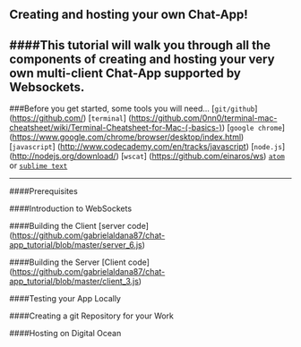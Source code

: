 Creating and hosting your own Chat-App!
---
####This tutorial will walk you through all the components of creating and hosting your very own multi-client Chat-App supported by Websockets.
---
###Before you get started, some tools you will need...
[`git/github`]
(https://github.com/)
[`terminal`]
(https://github.com/0nn0/terminal-mac-cheatsheet/wiki/Terminal-Cheatsheet-for-Mac-(-basics-))
[`google chrome`]
(https://www.google.com/chrome/browser/desktop/index.html)
[`javascript`]
(http://www.codecademy.com/en/tracks/javascript)
[`node.js`]
(http://nodejs.org/download/)
[`wscat`]
(https://github.com/einaros/ws)
[`atom`](https://atom.io/) or [`sublime text`](http://www.sublimetext.com/2)

---
####Prerequisites

####Introduction to WebSockets

####Building the Client
[server code]
(https://github.com/gabrielaldana87/chat-app_tutorial/blob/master/server_6.js)

####Building the Server
[Client code]
(https://github.com/gabrielaldana87/chat-app_tutorial/blob/master/client_3.js)

####Testing your App Locally

####Creating a git Repository for your Work

####Hosting on Digital Ocean
